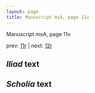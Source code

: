 ```yaml
---
layout: page
title: Manuscript msA, page 11v
---
```


Manuscript msA, page 11v

prev:  [11r](../11r) | next:  [12r](../12r)

## *Iliad* text



## *Scholia* text

